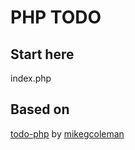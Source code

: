 # PHP TODO

## Start here

index.php

## Based on
[todo-php](https://github.com/mikegcoleman/todo-php) by [mikegcoleman](https://github.com/mikegcoleman)
